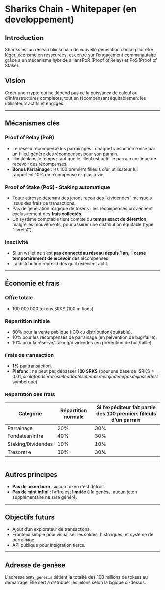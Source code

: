 # Shariks Chain - Whitepaper (en developpement)

## Introduction
Shariks est un réseau blockchain de nouvelle génération conçu pour être léger, économe en ressources, et centré sur l’engagement communautaire grâce à un mécanisme hybride alliant PoR (Proof of Relay) et PoS (Proof of Stake).

## Vision
Créer une crypto qui ne dépend pas de la puissance de calcul ou d'infrastructures complexes, tout en récompensant équitablement les utilisateurs actifs et engagés.

---

## Mécanismes clés

### Proof of Relay (PoR)
- Le réseau récompense les parrainages : chaque transaction émise par un filleul génère des récompenses pour son parrain.
- Illimité dans le temps : tant que le filleul est actif, le parrain continue de recevoir des récompenses.
- **Bonus Parrainage** : les 100 premiers filleuls d’un utilisateur lui rapportent 10% de récompense en plus à vie.

### Proof of Stake (PoS) - Staking automatique
- Toute adresse détenant des jetons reçoit des "dividendes" mensuels issus des frais de transactions.
- Pas de génération magique de tokens : les récompenses proviennent exclusivement des **frais collectés**.
- Un système comptable tient compte du **temps exact de détention**, malgré les mouvements, pour assurer une distribution équitable (type "livret A").

### Inactivité
- Si un wallet ne s’est **pas connecté au réseau depuis 1 an**, il **cesse temporairement de recevoir** des récompenses.
- La distribution reprend dès qu’il redevient actif.

---

## Économie et frais

### Offre totale
- 100 000 000 tokens SRKS (100 millions).

### Répartition initiale
- 80% pour la vente publique (ICO ou distribution équitable).
- 10% pour les récompenses de parrainage (en prévention de bug/faille).
- 10% pour la réserve/staking/dividendes (en prévention de bug/faille).

### Frais de transaction
- **1%** par transaction.
- **Plafond** : ne peut pas dépasser **100 SRKS** (pour une base de 1SRKS = 0.01$, ce plafond sera ensuite adapté en temps réel afin de ne pas dépasser les 1$ symbolique).

### Répartition des frais
| Catégorie            | Répartition normale | Si l’expéditeur fait partie des 100 premiers filleuls d’un parrain |
|----------------------|---------------------|------------------------------------------------------------|
| Parrainage           | 20%                 | 30%                                                       |
| Fondateur/infra      | 40%                 | 30%                                                       |
| Staking/Dividendes   | 10%                 | 10%                                                       |
| Trésorerie           | 30%                 | 30%                                                       |


---

## Autres principes
- **Pas de token burn** : aucun token n’est détruit.
- **Pas de mint infini** : l’offre est **limitée** à la genèse, aucun jeton supplémentaire ne sera généré.

---

## Objectifs futurs
- Ajout d’un explorateur de transactions.
- Frontend simple pour visualiser les soldes, historiques, et système de parrainage.
- API publique pour intégration tierce.

---

## Adresse de genèse
L'adresse `SRKS_genesis` détient la totalité des 100 millions de tokens au démarrage.
Elle sert à distribuer les jetons selon la logique ci-dessus.
